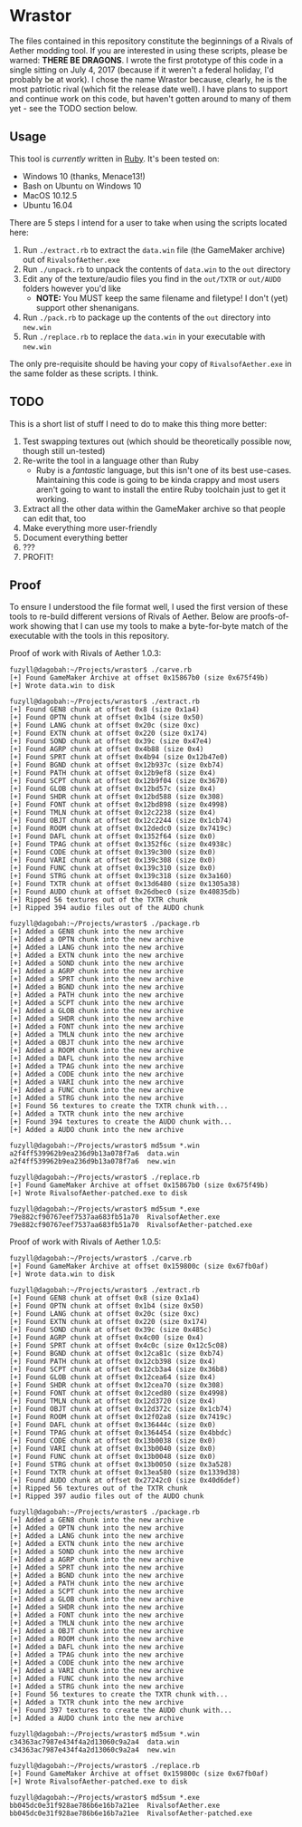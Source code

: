 # Wrastor #

The files contained in this repository constitute the beginnings of a Rivals of Aether modding tool. If you are
interested in using these scripts, please be warned: **THERE BE DRAGONS**. I wrote the first prototype of this code
in a single sitting on July 4, 2017 (because if it weren't a federal holiday, I'd probably be at work). I chose the
name Wrastor because, clearly, he is the most patriotic rival (which fit the release date well). I have plans to
support and continue work on this code, but haven't gotten around to many of them yet - see the TODO section below.

## Usage ##

This tool is *currently* written in [Ruby](https://www.ruby-lang.org/en/downloads/). It's been tested on:

* Windows 10 (thanks, Menace13!)
* Bash on Ubuntu on Windows 10
* MacOS 10.12.5
* Ubuntu 16.04

There are 5 steps I intend for a user to take when using the scripts located here:

1. Run `./extract.rb` to extract the `data.win` file (the GameMaker archive) out of `RivalsofAether.exe`
2. Run `./unpack.rb` to unpack the contents of `data.win` to the `out` directory
3. Edit any of the texture/audio files you find in the `out/TXTR` or `out/AUDO` folders however you'd like
    * **NOTE:** You MUST keep the same filename and filetype! I don't (yet) support other shenanigans.
4. Run `./pack.rb` to package up the contents of the `out` directory into `new.win`
5. Run `./replace.rb` to replace the `data.win` in your executable with `new.win`

The only pre-requisite should be having your copy of `RivalsofAether.exe` in the same folder as these scripts. I think.

## TODO ##

This is a short list of stuff I need to do to make this thing more better:

1. Test swapping textures out (which should be theoretically possible now, though still un-tested)
2. Re-write the tool in a language other than Ruby
    * Ruby is a *fantastic* language, but this isn't one of its best use-cases. Maintaining this code is going to
      be kinda crappy and most users aren't going to want to install the entire Ruby toolchain just to get it working.
3. Extract all the other data within the GameMaker archive so that people can edit that, too
4. Make everything more user-friendly
5. Document everything better
6. ???
7. PROFIT!

## Proof ##

To ensure I understood the file format well, I used the first version of these tools to re-build different versions
of Rivals of Aether. Below are proofs-of-work showing that I can use my tools to make a byte-for-byte match of the
executable with the tools in this repository.

Proof of work with Rivals of Aether 1.0.3:

```
fuzyll@dagobah:~/Projects/wrastor$ ./carve.rb
[+] Found GameMaker Archive at offset 0x15867b0 (size 0x675f49b)
[+] Wrote data.win to disk

fuzyll@dagobah:~/Projects/wrastor$ ./extract.rb
[+] Found GEN8 chunk at offset 0x8 (size 0x1a4)
[+] Found OPTN chunk at offset 0x1b4 (size 0x50)
[+] Found LANG chunk at offset 0x20c (size 0xc)
[+] Found EXTN chunk at offset 0x220 (size 0x174)
[+] Found SOND chunk at offset 0x39c (size 0x47e4)
[+] Found AGRP chunk at offset 0x4b88 (size 0x4)
[+] Found SPRT chunk at offset 0x4b94 (size 0x12b47e0)
[+] Found BGND chunk at offset 0x12b937c (size 0xb74)
[+] Found PATH chunk at offset 0x12b9ef8 (size 0x4)
[+] Found SCPT chunk at offset 0x12b9f04 (size 0x3670)
[+] Found GLOB chunk at offset 0x12bd57c (size 0x4)
[+] Found SHDR chunk at offset 0x12bd588 (size 0x308)
[+] Found FONT chunk at offset 0x12bd898 (size 0x4998)
[+] Found TMLN chunk at offset 0x12c2238 (size 0x4)
[+] Found OBJT chunk at offset 0x12c2244 (size 0x1cb74)
[+] Found ROOM chunk at offset 0x12dedc0 (size 0x7419c)
[+] Found DAFL chunk at offset 0x1352f64 (size 0x0)
[+] Found TPAG chunk at offset 0x1352f6c (size 0x4938c)
[+] Found CODE chunk at offset 0x139c300 (size 0x0)
[+] Found VARI chunk at offset 0x139c308 (size 0x0)
[+] Found FUNC chunk at offset 0x139c310 (size 0x0)
[+] Found STRG chunk at offset 0x139c318 (size 0x3a160)
[+] Found TXTR chunk at offset 0x13d6480 (size 0x1305a38)
[+] Found AUDO chunk at offset 0x26dbec0 (size 0x40835db)
[+] Ripped 56 textures out of the TXTR chunk
[+] Ripped 394 audio files out of the AUDO chunk

fuzyll@dagobah:~/Projects/wrastor$ ./package.rb
[+] Added a GEN8 chunk into the new archive
[+] Added a OPTN chunk into the new archive
[+] Added a LANG chunk into the new archive
[+] Added a EXTN chunk into the new archive
[+] Added a SOND chunk into the new archive
[+] Added a AGRP chunk into the new archive
[+] Added a SPRT chunk into the new archive
[+] Added a BGND chunk into the new archive
[+] Added a PATH chunk into the new archive
[+] Added a SCPT chunk into the new archive
[+] Added a GLOB chunk into the new archive
[+] Added a SHDR chunk into the new archive
[+] Added a FONT chunk into the new archive
[+] Added a TMLN chunk into the new archive
[+] Added a OBJT chunk into the new archive
[+] Added a ROOM chunk into the new archive
[+] Added a DAFL chunk into the new archive
[+] Added a TPAG chunk into the new archive
[+] Added a CODE chunk into the new archive
[+] Added a VARI chunk into the new archive
[+] Added a FUNC chunk into the new archive
[+] Added a STRG chunk into the new archive
[+] Found 56 textures to create the TXTR chunk with...
[+] Added a TXTR chunk into the new archive
[+] Found 394 textures to create the AUDO chunk with...
[+] Added a AUDO chunk into the new archive

fuzyll@dagobah:~/Projects/wrastor$ md5sum *.win
a2f4ff539962b9ea236d9b13a078f7a6  data.win
a2f4ff539962b9ea236d9b13a078f7a6  new.win

fuzyll@dagobah:~/Projects/wrastor$ ./replace.rb
[+] Found GameMaker Archive at offset 0x15867b0 (size 0x675f49b)
[+] Wrote RivalsofAether-patched.exe to disk

fuzyll@dagobah:~/Projects/wrastor$ md5sum *.exe
79e882cf90767eef7537aa683fb51a70  RivalsofAether.exe
79e882cf90767eef7537aa683fb51a70  RivalsofAether-patched.exe
```

Proof of work with Rivals of Aether 1.0.5:

```
fuzyll@dagobah:~/Projects/wrastor$ ./carve.rb
[+] Found GameMaker Archive at offset 0x159800c (size 0x67fb0af)
[+] Wrote data.win to disk

fuzyll@dagobah:~/Projects/wrastor$ ./extract.rb
[+] Found GEN8 chunk at offset 0x8 (size 0x1a4)
[+] Found OPTN chunk at offset 0x1b4 (size 0x50)
[+] Found LANG chunk at offset 0x20c (size 0xc)
[+] Found EXTN chunk at offset 0x220 (size 0x174)
[+] Found SOND chunk at offset 0x39c (size 0x485c)
[+] Found AGRP chunk at offset 0x4c00 (size 0x4)
[+] Found SPRT chunk at offset 0x4c0c (size 0x12c5c08)
[+] Found BGND chunk at offset 0x12ca81c (size 0xb74)
[+] Found PATH chunk at offset 0x12cb398 (size 0x4)
[+] Found SCPT chunk at offset 0x12cb3a4 (size 0x36b8)
[+] Found GLOB chunk at offset 0x12cea64 (size 0x4)
[+] Found SHDR chunk at offset 0x12cea70 (size 0x308)
[+] Found FONT chunk at offset 0x12ced80 (size 0x4998)
[+] Found TMLN chunk at offset 0x12d3720 (size 0x4)
[+] Found OBJT chunk at offset 0x12d372c (size 0x1cb74)
[+] Found ROOM chunk at offset 0x12f02a8 (size 0x7419c)
[+] Found DAFL chunk at offset 0x136444c (size 0x0)
[+] Found TPAG chunk at offset 0x1364454 (size 0x4bbdc)
[+] Found CODE chunk at offset 0x13b0038 (size 0x0)
[+] Found VARI chunk at offset 0x13b0040 (size 0x0)
[+] Found FUNC chunk at offset 0x13b0048 (size 0x0)
[+] Found STRG chunk at offset 0x13b0050 (size 0x3a528)
[+] Found TXTR chunk at offset 0x13ea580 (size 0x1339d38)
[+] Found AUDO chunk at offset 0x27242c0 (size 0x40d6def)
[+] Ripped 56 textures out of the TXTR chunk
[+] Ripped 397 audio files out of the AUDO chunk

fuzyll@dagobah:~/Projects/wrastor$ ./package.rb
[+] Added a GEN8 chunk into the new archive
[+] Added a OPTN chunk into the new archive
[+] Added a LANG chunk into the new archive
[+] Added a EXTN chunk into the new archive
[+] Added a SOND chunk into the new archive
[+] Added a AGRP chunk into the new archive
[+] Added a SPRT chunk into the new archive
[+] Added a BGND chunk into the new archive
[+] Added a PATH chunk into the new archive
[+] Added a SCPT chunk into the new archive
[+] Added a GLOB chunk into the new archive
[+] Added a SHDR chunk into the new archive
[+] Added a FONT chunk into the new archive
[+] Added a TMLN chunk into the new archive
[+] Added a OBJT chunk into the new archive
[+] Added a ROOM chunk into the new archive
[+] Added a DAFL chunk into the new archive
[+] Added a TPAG chunk into the new archive
[+] Added a CODE chunk into the new archive
[+] Added a VARI chunk into the new archive
[+] Added a FUNC chunk into the new archive
[+] Added a STRG chunk into the new archive
[+] Found 56 textures to create the TXTR chunk with...
[+] Added a TXTR chunk into the new archive
[+] Found 397 textures to create the AUDO chunk with...
[+] Added a AUDO chunk into the new archive

fuzyll@dagobah:~/Projects/wrastor$ md5sum *.win
c34363ac7987e434f4a2d13060c9a2a4  data.win
c34363ac7987e434f4a2d13060c9a2a4  new.win

fuzyll@dagobah:~/Projects/wrastor$ ./replace.rb
[+] Found GameMaker Archive at offset 0x159800c (size 0x67fb0af)
[+] Wrote RivalsofAether-patched.exe to disk

fuzyll@dagobah:~/Projects/wrastor$ md5sum *.exe
bb045dc0e31f928ae786b6e16b7a21ee  RivalsofAether.exe
bb045dc0e31f928ae786b6e16b7a21ee  RivalsofAether-patched.exe
```
